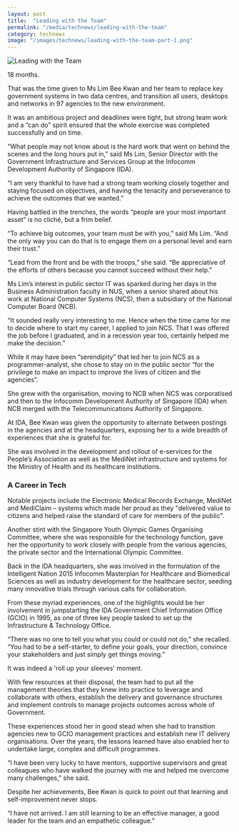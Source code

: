 ```yaml
---
layout: post
title:  "Leading with the Team"
permalink: "/media/technews/leading-with-the-team"
category: technews
image: "/images/technews/leading-with-the-team-part-1.png"
---
```


![Leading with the Team]({{site.baseurl}}/images/technews/leading-with-the-team-part-1.png)

18 months.

That was the time given to Ms Lim Bee Kwan and her team to replace key government systems in two data centres, and transition all users, desktops and networks in 97 agencies to the new environment. 

It was an ambitious project and deadlines were tight, but strong team work and a “can do” spirit ensured that the whole exercise was completed successfully and on time.

“What people may not know about is the hard work that went on behind the scenes and the long hours put in,” said Ms Lim, Senior Director with the Government Infrastructure and Services Group at the Infocomm Development Authority of Singapore (IDA). 

“I am very thankful to have had a strong team working closely together and staying focused on objectives, and having the tenacity and perseverance to achieve the outcomes that we wanted.”  

Having battled in the trenches, the words “people are your most important asset” is no cliché, but a frim belief. 

“To achieve big outcomes, your team must be with you,” said Ms Lim. “And the only way you can do that is to engage them on a personal level and earn their trust.”

“Lead from the front and be with the troops,” she said. “Be appreciative of the efforts of others because you cannot succeed without their help.” 

Ms Lim’s interest in public sector IT was sparked during her days in the Business Administration faculty in NUS, when a senior shared about his work at National Computer Systems (NCS), then a subsidiary of the National Computer Board (NCB). 

“It sounded really very interesting to me. Hence when the time came for me to decide where to start my career, I applied to join NCS. That I was offered the job before I graduated, and in a recession year too, certainly helped me make the decision.”

While it may have been “serendipity” that led her to join NCS as a programmer-analyst, she chose to stay on in the public sector “for the privilege to make an impact to improve the lives of citizen and the agencies”. 

She grew with the organisation, moving to NCB when NCS was corporatised and then to the Infocomm Development Authority of Singapore (IDA) when NCB merged with the Telecommunications Authority of Singapore. 

At IDA, Bee Kwan was given the opportunity to alternate between postings in the agencies and at the headquarters, exposing her to a wide breadth of experiences that she is grateful for.  

She was involved in the development and rollout of e-services for the People’s Association as well as the MediNet infrastructure and systems for the Ministry of Health and its healthcare institutions. 

### **A Career in Tech**
Notable projects include the Electronic Medical Records Exchange, MediNet and MediClaim – systems which made her proud as they "delivered value to citizens and helped raise the standard of care for members of the public". 

Another stint with the Singapore Youth Olympic Games Organising Committee, where she was responsible for the technology function, gave her the opportunity to work closely with people from the various agencies, the private sector and the International Olympic Committee. 

Back in the IDA headquarters, she was involved in the formulation of the Intelligent Nation 2015 Infocomm Masterplan for Healthcare and Biomedical Sciences as well as industry development for the healthcare sector, seeding many innovative trials through various calls for collaboration.

From these myriad experiences, one of the highlights would be her involvement in jumpstarting the IDA Government Chief Information Office (GCIO) in 1995, as one of three key people tasked to set up the Infrastructure & Technology Office. 

“There was no one to tell you what you could or could not do,” she recalled. “You had to be a self-starter, to define your goals, your direction, convince your stakeholders and just simply get things moving.” 

It was indeed a 'roll up your sleeves' moment.

With few resources at their disposal, the team had to put all the management theories that they knew into practice to leverage and collaborate with others, establish the delivery and governance structures and implement controls to manage projects outcomes across whole of Government. 

These experiences stood her in good stead when she had to transition agencies new to GCIO management practices and establish new IT delivery organisations. Over the years, the lessons learned have also enabled her to undertake large,  complex and difficult programmes.

“I have been very lucky to have mentors, supportive supervisors and great colleagues who have walked the journey with me and helped me overcome many challenges,” she said. 

Despite her achievements, Bee Kwan is quick to point out that learning and self-improvement never stops.

“I have not arrived. I am still learning to be an effective manager, a good leader for the team and an empathetic colleague.”
